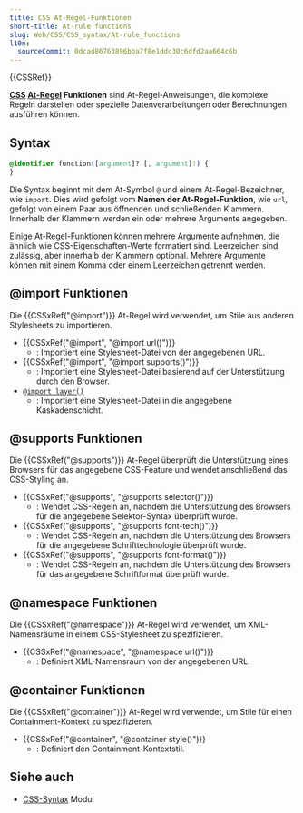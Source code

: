 ```yaml
---
title: CSS At-Regel-Funktionen
short-title: At-rule functions
slug: Web/CSS/CSS_syntax/At-rule_functions
l10n:
  sourceCommit: 0dcad86763896bba7f8e1ddc30c6dfd2aa664c6b
---
```


{{CSSRef}}

**[CSS](/de/docs/Web/CSS) [At-Regel](/de/docs/Web/CSS/CSS_syntax/At-rule) Funktionen** sind At-Regel-Anweisungen, die komplexe Regeln darstellen oder spezielle Datenverarbeitungen oder Berechnungen ausführen können.

## Syntax

```css
@identifier function([argument]? [, argument]!) {
}
```

Die Syntax beginnt mit dem At-Symbol `@` und einem At-Regel-Bezeichner, wie `import`. Dies wird gefolgt vom **Namen der At-Regel-Funktion**, wie `url`, gefolgt von einem Paar aus öffnenden und schließenden Klammern. Innerhalb der Klammern werden ein oder mehrere Argumente angegeben.

Einige At-Regel-Funktionen können mehrere Argumente aufnehmen, die ähnlich wie CSS-Eigenschaften-Werte formatiert sind. Leerzeichen sind zulässig, aber innerhalb der Klammern optional. Mehrere Argumente können mit einem Komma oder einem Leerzeichen getrennt werden.

## @import Funktionen

Die {{CSSxRef("@import")}} At-Regel wird verwendet, um Stile aus anderen Stylesheets zu importieren.

- {{CSSxRef("@import", "@import url()")}}
  - : Importiert eine Stylesheet-Datei von der angegebenen URL.
- {{CSSxRef("@import", "@import supports()")}}
  - : Importiert eine Stylesheet-Datei basierend auf der Unterstützung durch den Browser.
- [`@import layer()`](/de/docs/Web/CSS/@import/layer_function)
  - : Importiert eine Stylesheet-Datei in die angegebene Kaskadenschicht.

## @supports Funktionen

Die {{CSSxRef("@supports")}} At-Regel überprüft die Unterstützung eines Browsers für das angegebene CSS-Feature und wendet anschließend das CSS-Styling an.

- {{CSSxRef("@supports", "@supports selector()")}}
  - : Wendet CSS-Regeln an, nachdem die Unterstützung des Browsers für die angegebene Selektor-Syntax überprüft wurde.
- {{CSSxRef("@supports", "@supports font-tech()")}}
  - : Wendet CSS-Regeln an, nachdem die Unterstützung des Browsers für die angegebene Schrifttechnologie überprüft wurde.
- {{CSSxRef("@supports", "@supports font-format()")}}
  - : Wendet CSS-Regeln an, nachdem die Unterstützung des Browsers für das angegebene Schriftformat überprüft wurde.

## @namespace Funktionen

Die {{CSSxRef("@namespace")}} At-Regel wird verwendet, um XML-Namensräume in einem CSS-Stylesheet zu spezifizieren.

- {{CSSxRef("@namespace", "@namespace url()")}}
  - : Definiert XML-Namensraum von der angegebenen URL.

## @container Funktionen

Die {{CSSxRef("@container")}} At-Regel wird verwendet, um Stile für einen Containment-Kontext zu spezifizieren.

- {{CSSxRef("@container", "@container style()")}}
  - : Definiert den Containment-Kontextstil.

## Siehe auch

- [CSS-Syntax](/de/docs/Web/CSS/CSS_syntax) Modul
